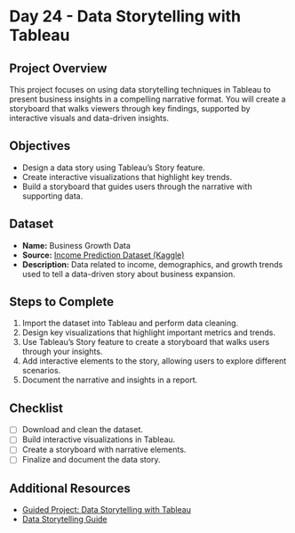 # Day 24 - Data Storytelling with Tableau

## Project Overview
This project focuses on using data storytelling techniques in Tableau to present business insights in a compelling narrative format. You will create a storyboard that walks viewers through key findings, supported by interactive visuals and data-driven insights.

## Objectives
- Design a data story using Tableau’s Story feature.
- Create interactive visualizations that highlight key trends.
- Build a storyboard that guides users through the narrative with supporting data.

## Dataset
- **Name:** Business Growth Data
- **Source:** [Income Prediction Dataset (Kaggle)](https://www.kaggle.com/datasets/alexisbcook/income-prediction)
- **Description:** Data related to income, demographics, and growth trends used to tell a data-driven story about business expansion.

## Steps to Complete
1. Import the dataset into Tableau and perform data cleaning.
2. Design key visualizations that highlight important metrics and trends.
3. Use Tableau’s Story feature to create a storyboard that walks users through your insights.
4. Add interactive elements to the story, allowing users to explore different scenarios.
5. Document the narrative and insights in a report.

## Checklist
- [ ] Download and clean the dataset.
- [ ] Build interactive visualizations in Tableau.
- [ ] Create a storyboard with narrative elements.
- [ ] Finalize and document the data story.

## Additional Resources
- [Guided Project: Data Storytelling with Tableau](https://www.coursera.org/learn/data-storytelling-tableau)
- [Data Storytelling Guide](https://www.tableau.com/learn/articles/data-storytelling)
